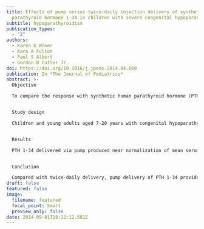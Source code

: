 ```yaml
---
title: Effects of pump versus twice-daily injection delivery of synthetic
  parathyroid hormone 1-34 in children with severe congenital hypoparathyroidism
subtitle: hypoparathyroidism
publication_types:
  - "2"
authors:
  - Karen K Winer
  - Kara A Fulton
  - Paul S Albert
  - Gordon B Cutler Jr.
doi: https://doi.org/10.1016/j.jpeds.2014.04.060
publication: In *The Journal of Pediatrics*
abstract: >-
  Objective

  To compare the response with synthetic human parathyroid hormone (PTH) 1-34 delivered by twice-daily injection vs insulin pump in children with severe congenital hypoparathyroidism due to calcium receptor mutation or autoimmune polyglandular syndrome type 1.


  Study design

  Children and young adults aged 7-20 years with congenital hypoparathyroidism (N = 12) were randomized to receive PTH 1-34, delivered either by twice-daily subcutaneous injection or insulin pump for 13 weeks, followed by crossover to the opposite delivery method. The principal outcome measures were serum and urine calcium levels. Secondary outcomes included serum and urine magnesium and phosphate levels and bone turnover markers.


  Results

  PTH 1-34 delivered via pump produced near normalization of mean serum calcium (2.02 ± 0.05 [pump] vs 1.88 ± 0.03 [injection] mmol/L, P < .05, normal 2.05-2.5 mmol/L), normalized mean urine calcium excretion (5.17 ± 1.10 [pump] vs 6.67 ± 0.76 mmol/24 h/1.73 m2, P = .3), and significantly reduced markers of bone turnover (P < .02). Serum and urine calcium and magnesium showed a biphasic pattern during twice-daily injection vs minimal fluctuation during pump delivery. The PTH 1-34 dosage was markedly reduced during pump delivery (0.32 ± 0.04 vs 0.85 ± 0.11 μg/kg/d, P < .001), and magnesium supplements were also reduced (P < .001).


  Conclusion

  Compared with twice-daily delivery, pump delivery of PTH 1-34 provides more physiologic calcium homeostasis and bone turnover in children with severe congenital hypoparathyroidism.
draft: false
featured: false
image:
  filename: featured
  focal_point: Smart
  preview_only: false
date: 2014-09-01T18:12:12.581Z
---
```


